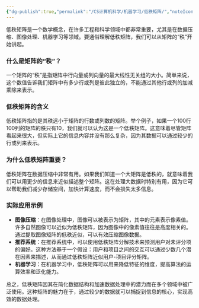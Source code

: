 ```yaml
---
{"dg-publish":true,"permalink":"/CS计算机科学/机器学习/低秩矩阵/","noteIcon":"","created":"2025-07-31T11:06:15.353+08:00","updated":"2024-04-24T00:24:26.000+08:00"}
---
```



低秩矩阵是一个数学概念，在许多工程和科学领域中都非常重要，尤其是在数据压缩、图像处理、机器学习等领域。要通俗理解低秩矩阵，我们可以从矩阵的“秩”开始讲起。

### 什么是矩阵的“秩”？

一个矩阵的“秩”是指矩阵中行向量或列向量的最大线性无关组的大小。简单来说，这个数值告诉我们矩阵中有多少行或列是彼此独立的，不能通过其他行或列的加减乘除来表示。

### 低秩矩阵的含义

低秩矩阵指的是其秩远小于矩阵的行数或列数的矩阵。举个例子，如果一个100行100列的矩阵的秩只有10，我们就可以认为这是一个低秩矩阵。这意味着尽管矩阵看起来很大，但实际上它的信息内容并没有那么复杂，因为其数据可以通过较少的行或列来表示。

### 为什么低秩矩阵重要？

低秩矩阵在数据压缩中非常有用。如果我们知道一个大矩阵是低秩的，就意味着我们可以用更少的信息来近似描述整个矩阵。这在处理大数据时特别有用，因为它可以帮助我们减少存储空间，加快计算速度，而不会损失太多信息。

### 实际应用示例

- **图像压缩**：在图像处理中，图像可以被表示为矩阵，其中的元素表示像素值。许多自然图像可以近似为低秩矩阵，因为图像中的像素值往往是高度相关的。通过提取图像矩阵的低秩近似，可以有效压缩图像数据。
- **推荐系统**：在推荐系统中，可以使用低秩矩阵分解技术来预测用户对未评分项的偏好。这种方法基于一个假设：用户和项目之间的交互可以通过少数几个潜在因素来描述，从而通过低秩矩阵近似用户-项目评分矩阵。
- **机器学习**：在机器学习中，低秩矩阵可以用来降低特征的维度，提高算法的运算效率和泛化能力。

总之，低秩矩阵因其在简化数据结构和加速数据处理中的潜力而在多个领域中被广泛使用。这种矩阵的魅力在于，通过较少的数据就可以捕捉到信息的核心，实现高效的数据处理。